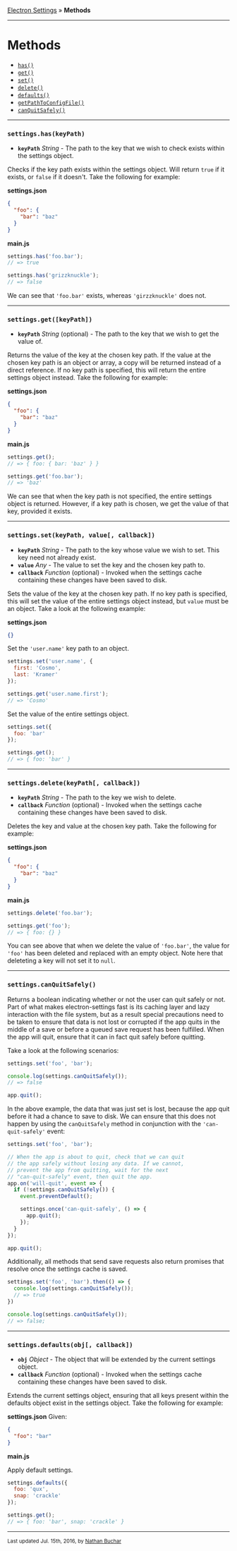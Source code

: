 [Electron Settings] » **Methods**

***

Methods
=======

* [`has()`][method_has]
* [`get()`][method_get]
* [`set()`][method_set]
* [`delete()`][method_delete]
* [`defaults()`][method_defaults]
* [`getPathToConfigFile()`][method_getPathToConfigFile]
* [`canQuitSafely()`][method_canQuitSafely]



***



### `settings.has(keyPath)`

* **`keyPath`** *String* - The path to the key that we wish to check exists within the settings object.

Checks if the key path exists within the settings object. Will return `true` if it exists, or `false` if it doesn't. Take the following for example:

**settings.json**
```json
{
  "foo": {
    "bar": "baz"
  }
}
```

**main.js**
```js
settings.has('foo.bar');
// => true

settings.has('grizzknuckle');
// => false
```

We can see that `'foo.bar'` exists, whereas `'girzzknuckle'` does not.


***


### `settings.get([keyPath])`

* **`keyPath`** *String* (optional) - The path to the key that we wish to get the value of.

Returns the value of the key at the chosen key path. If the value at the chosen key path is an object or array, a copy will be returned instead of a direct reference. If no key path is specified, this will return the entire settings object instead. Take the following for example:

**settings.json**
```json
{
  "foo": {
    "bar": "baz"
  }
}
```

**main.js**
```js
settings.get();
// => { foo: { bar: 'baz' } }

settings.get('foo.bar');
// => 'baz'
```

We can see that when the key path is not specified, the entire settings object is returned. However, if a key path is chosen, we get the value of that key, provided it exists.


***


### `settings.set(keyPath, value[, callback])`

* **`keyPath`** *String* - The path to the key whose value we wish to set. This key need not already exist.
* **`value`** *Any* - The value to set the key and the chosen key path to.
* **`callback`** *Function* (optional) - Invoked when the settings cache containing these changes have been saved to disk.

Sets the value of the key at the chosen key path. If no key path is specified, this will set the value of the entire settings object instead, but `value` must be an object. Take a look at the following example:

**settings.json**
```json
{}
```

Set the `'user.name'` key path to an object.
```js
settings.set('user.name', {
  first: 'Cosmo',
  last: 'Kramer'
});

settings.get('user.name.first');
// => 'Cosmo'
```

Set the value of the entire settings object.
```js
settings.set({
  foo: 'bar'
});

settings.get();
// => { foo: 'bar' }
```


***


### `settings.delete(keyPath[, callback])`

* **`keyPath`** *String* - The path to the key we wish to delete.
* **`callback`** *Function* (optional) - Invoked when the settings cache containing these changes have been saved to disk.

Deletes the key and value at the chosen key path. Take the following for example:

**settings.json**
```json
{
  "foo": {
    "bar": "baz"
  }
}
```

**main.js**
```js
settings.delete('foo.bar');

settings.get('foo');
// => { foo: {} }
```

You can see above that when we delete the value of `'foo.bar'`, the value for `'foo'` has been deleted and replaced with an empty object. Note here that deleteting a key will not set it to `null`.


***


### `settings.canQuitSafely()`

Returns a boolean indicating whether or not the user can quit safely or not. Part of what makes electron-settings fast is its caching layer and lazy interaction with the file system, but as a result special precautions need to be taken to ensure that data is not lost or corrupted if the app quits in the middle of a save or before a queued save request has been fulfilled. When the app will quit, ensure that it can in fact quit safely before quitting.

Take a look at the following scenarios:

```js
settings.set('foo', 'bar');

console.log(settings.canQuitSafely());
// => false

app.quit();
```

In the above example, the data that was just set is lost, because the app quit before it had a chance to save to disk. We can ensure that this does not happen by using the `canQuitSafely` method in conjunction with the `'can-quit-safely'` event:

```js
settings.set('foo', 'bar');

// When the app is about to quit, check that we can quit
// the app safely without losing any data. If we cannot,
// prevent the app from quitting, wait for the next
// "can-quit-safely" event, then quit the app.
app.on('will-quit', event => {
  if (!settings.canQuitSafely()) {
    event.preventDefault();

    settings.once('can-quit-safely', () => {
      app.quit();
    });
  }
});

app.quit();
```

Additionally, all methods that send save requests also return promises that resolve once the settings cache is saved.

```js
settings.set('foo', 'bar').then(() => {
  console.log(settings.canQuitSafely());
  // => true
})

console.log(settings.canQuitSafely());
// => false;
```


***


### `settings.defaults(obj[, callback])`

* **`obj`** *Object* - The object that will be extended by the current settings object.
* **`callback`** *Function* (optional) - Invoked when the settings cache containing these changes have been saved to disk.

Extends the current settings object, ensuring that all keys present within the defaults object exist in the settings object. Take the following for example:

**settings.json**
Given:
```json
{
  "foo": "bar"
}
```

**main.js**

Apply default settings.
```js
settings.defaults({
  foo: 'qux',
  snap: 'crackle'
});

settings.get();
// => { foo: 'bar', snap: 'crackle' }
```



***

<small>Last updated Jul. 15th, 2016, by [Nathan Buchar]</small>



[Electron Settings]: /

[Nathan Buchar]: (mailto:hello@nathanbuchar.com)

[method_has]: #settingshaskeypath
[method_get]: #settingsgetkeypath
[method_set]: #settingssetkeypath-value-callback
[method_delete]: #settingsdeletekeypath-callback
[method_defaults]: #settingsdefaultsobj-callback
[method_canQuitSafely]: #settingscanquitsafely
[method_getPathToConfigFile]: #settingsgetpathtoconfigfile
